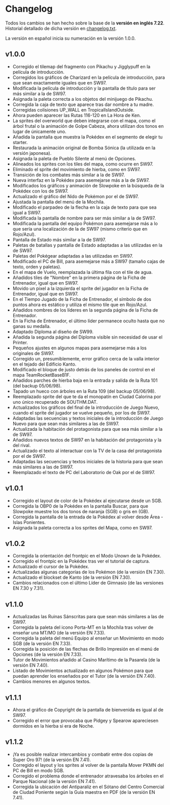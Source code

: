 # Changelog

Todos los cambios se han hecho sobre la base de la **versión en inglés 7.22**. Historial detallado de dicha versión en [changelog.txt](changelog.txt).  

La versión en español inicia su numeración en la versión 1.0.0.
  
## v1.0.0

- Corregido el tilemap del fragmento con Pikachu y Jigglypuff en la película de introducción.
- Corregidos los gráficos de Charizard en la película de introducción, para que sean exactamente iguales que en SW97.
- Modificada la película de introducción y la pantalla de título para ser más similar a la de SW97.
- Asignada la paleta correcta a los objetos del minijuego de Pikachu.
- Corregida la caja de texto que aparece tras dar nombre a tu madre.
- Corregidas colisiones UP_WALL en TropicalIslandOutside.
- Ahora pueden aparecer las Rutas 116-120 en La Hora de Ken.
- La sprites del overworld que deben integrarse con el mapa, como el árbol frutal o la animación de Golpe Cabeza, ahora utilizan dos tonos en lugar de únicamente uno.
- Añadida la pantalla que muestra la Pokédex en el segmento de elegir tu starter.
- Restaurada la animación original de Bomba Sónica (la utilizada en la versión japonesa).
- Asignada la paleta de Pueblo Silente al menú de Opciones.
- Alineados los sprites con los tiles del mapa, como ocurre en SW97.
- Eliminado el sprite del movimiento de hierba, como en SW97.
- Transición de los combates más similar a la de SW97.
- Nueva interfaz en la Pokédex para asemejarse más a la de SW97.
- Modificados los gráficos y animación de Slowpoke en la búsqueda de la Pokédex con los de SW97.
- Actualizado el gráfico del Nido de Pokémon por el de SW97.
- Ajustada la pantalla del menú de la Mochila.
- Modificado el parpadeo de la flecha en la caja de texto para que sea igual a SW97.
- Modificada la pantalla de nombre para ser más similar a la de SW97.
- Modificada la pantalla del equipo Pokémon para asemejarse más a lo que sería una localización de la de SW97 (mismo criterio que en Rojo/Azul). 
- Pantalla de Estado más similar a la de SW97.
- Paletas de batallas y pantalla de Estado adaptadas a las utilizadas en la de SW97.
- Paletas del Pokégear adaptadas a las utilizadas en SW97.
- Modificado el PC de Bill, para asemejarse más a SW97 (tamaño cajas de texto, orden y paletas).
- En el mapa de Vuelo, reemplazada la última fila con el tile de agua.
- Añadidos tiles de "Nombre" en la primera página de la Ficha de Entrenador, igual que en SW97.
- Movido un pixel a la izquierda el sprite del jugador en la Ficha de Entrenador, igual que en SW97.
- En el Tiempo Jugado de la Ficha de Entrenador, el símbolo de dos puntos ahora es estático y utiliza el mismo tile que en Rojo/Azul.
- Añadidos nombres de los líderes en la segunda página de la Ficha de Entrenador.
- En la Ficha de Entrenador, el último líder permanece oculto hasta que no ganas su medalla.
- Adaptado Diploma al diseño de SW99.
- Añadida la segunda página del Diploma visible sin necesidad de usar el Printer.
- Pequeños ajustes en algunos mapas para asemejarse más a los originales de SW97.
- Corregido un, presumiblemente, error gráfico cerca de la valla interior en el tejado del Edificio Kanto.
- Modificado el bloque de justo detrás de los paneles de control en el mapa TeamRocketBaseB1F.
- Añadidos parches de hierba baja en la entrada y salida de la Ruta 101 (del backup 05/06/98).
- Tapado un hueco con árboles en la Ruta 109 (del backup 05/06/98).
- Reemplazado sprite del que te da el monopatín en Ciudad Calorina por uno único recuperado de SOUTHM.DAT.
- Actualizados los gráficos del final de la introducción de Juego Nuevo, cuando el sprite del jugador se vuelve pequeño, por los de SW97.
- Adaptadas las secuencias y textos iniciales de la introducción de Juego Nuevo para que sean más similares a las de SW97.
- Actualizada la habitación del protagonista para que sea más similar a la de SW97.
- Añadidos nuevos textos de SW97 en la habitación del protagonista y la del rival.
- Actualizado el texto al interactuar con la TV de la casa del protagonista por el de SW97.
- Adaptadas las secuencias y textos iniciales de la historia para que sean más similares a las de SW97.
- Reemplazado el texto de PC del Laboratorio de Oak por el de SW97.

## v1.0.1

- Corregido el layout de color de la Pokédex al ejecutarse desde un SGB.
- Corregida la OBP0 de la Pokédex en la pantalla Buscar, para que Slowpoke muestre los dos tonos de naranja (SGB) o gris en (GB).
- Corregida la pantalla de la entrada de la Pokédex al volver desde Área - Islas Ponientes.
- Asignada la paleta correcta a los sprites del Mapa, como en SW97.

## v1.0.2

- Corregida la orientación del frontpic en el Modo Unown de la Pokédex.
- Corregido el frontpic en la Pokédex tras ver el tutorial de captura.
- Actualizado el cursor de la Pokédex.
- Actualizadas algunas categorías de los Pokémon (de la versión EN 7.30).
- Actualizado el blockset de Kanto (de la versión EN 7.30).
- Cambios relacionados con el último Líder de Gimnasio (de las versiones EN 7.30 y 7.31).

## v1.1.0

- Actualizadas las Ruinas Sánscritas para que sean más similares a las de SW97.
- Corregida la paleta del icono Porta-MT en la Mochila tras volver de enseñar una MT/MO (de la versión EN 7.33).
- Corregida la paleta del menú Equipo al enseñar un Movimiento en modo SGB (de la versión EN 7.33).
- Corregida la posición de las flechas de Brillo Impresión en el menú de Opciones (de la versión EN 7.33).
- Tutor de Movimientos añadido al Casino Marítimo de la Pasarela (de la versión EN 7.40).
- Listado de Movimientos actualizado en algunos Pokémon para que puedan aprender los enseñados por el Tutor (de la versión EN 7.40).
- Cambios menores en algunos textos.

## v1.1.1

- Ahora el gráfico de Copyright de la pantalla de bienvenida es igual al de SW97.
- Corregido el error que provocaba que Pidgey y Spearow apareciesen dormidos en la hierba si era de Noche.

## v1.1.2

- ¡Ya es posible realizar intercambios y combatir entre dos copias de Super Oro 97! (de la versión EN 7.41).
- Corregido el layout y los sprites al volver de la pantalla Mover PKMN del PC de Bill en modo SGB.
- Corregido el problema donde el entrenador atravesaba los árboles en el Parque Nacional (de la versión EN 7.41).
- Corregida la ubicación del Antiparaliz en el Sótano del Centro Comercial de Ciudad Poniente según la Guía maestra en PDF (de la versión EN 7.41).
